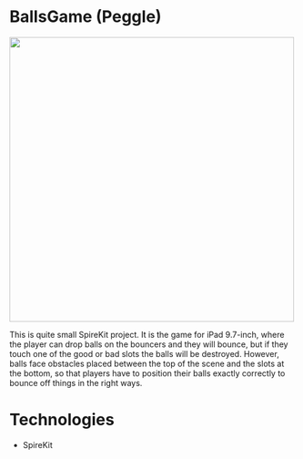 # BallsGame (Peggle)
<img src="https://user-images.githubusercontent.com/71500020/148111558-0a1e902f-d356-44e2-8262-085eff1d51a7.png" width="500" />

This is quite small SpireKit project. It is the game for iPad 9.7-inch, where the player can drop balls on the bouncers and they will bounce, but if they touch one of the good or bad slots the balls will be destroyed. However, balls face obstacles placed between the top of the scene and the slots at the bottom, so that players have to position their balls exactly correctly to bounce off things in the right ways.


# Technologies 
* SpireKit
